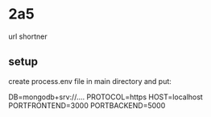 # 2a5
url shortner

## setup

create process.env file in main directory and put:

DB=mongodb+srv://....
PROTOCOL=https
HOST=localhost
PORTFRONTEND=3000
PORTBACKEND=5000